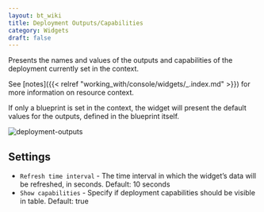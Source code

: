 ```yaml
---
layout: bt_wiki
title: Deployment Outputs/Capabilities
category: Widgets
draft: false
---
```


Presents the names and values of the outputs and capabilities of the deployment currently set in the context.

See [notes]({{< relref "working_with/console/widgets/_.index.md" >}}) for more information on resource context.

If only a blueprint is set in the context, the widget will present the default values for the outputs, defined in the blueprint itself.

![deployment-outputs]( /images/ui/widgets/deployment-outputs.png )


## Settings

* `Refresh time interval` - The time interval in which the widget’s data will be refreshed, in seconds. Default: 10 seconds
* `Show capabilities` - Specify if deployment capabilities should be visible in table. Default: true
